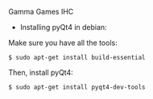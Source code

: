 Gamma Games IHC

* Installing pyQt4 in debian:

Make sure you have all the tools:

    $ sudo apt-get install build-essential

Then, install pyQt4:

    $ sudo apt-get install pyqt4-dev-tools


